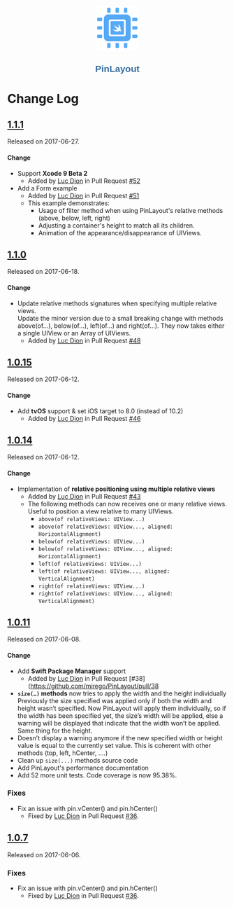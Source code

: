 <p align="center">
	<img src="docs/pinlayout-logo-small.png" alt="PinLayout Performance" width=100/>
</p>

<h1 align="center" style="color: #376C9D; font-family: Arial Black, Gadget, sans-serif; font-size: 1.5em">PinLayout</h1>


# Change Log

## [1.1.1](https://github.com/mirego/PinLayout/releases/tag/1.1.1)
Released on 2017-06-27. 

#### Change
* Support **Xcode 9 Beta 2**
  * Added by [Luc Dion](https://github.com/lucmirego) in Pull Request [#52](https://github.com/mirego/PinLayout/pull/52)
* Add a Form example
	* Added by [Luc Dion](https://github.com/lucmirego) in Pull Request [#51](https://github.com/mirego/PinLayout/pull/51)  
	* This example demonstrates:  
		* Usage of filter method when using PinLayout's relative methods (above, below, left, right)
		* Adjusting a container's height to match all its children.
		* Animation of the appearance/disappearance of UIViews.

	
  
## [1.1.0](https://github.com/mirego/PinLayout/releases/tag/1.1.0)
Released on 2017-06-18. 

#### Change
* Update relative methods signatures when specifying multiple relative views.  
Update the minor version due to a small breaking change with methods above(of…), below(of…), left(of…) and right(of…). They now takes either a single UIView or an Array of UIViews.
  * Added by [Luc Dion](https://github.com/lucmirego) in Pull Request [#48](https://github.com/mirego/PinLayout/pull/48)


## [1.0.15](https://github.com/mirego/PinLayout/releases/tag/1.0.15)
Released on 2017-06-12. 

#### Change
* Add **tvOS** support & set iOS target to 8.0 (instead of 10.2)
  * Added by [Luc Dion](https://github.com/lucmirego) in Pull Request [#46](https://github.com/mirego/PinLayout/pull/46)


## [1.0.14](https://github.com/mirego/PinLayout/releases/tag/1.0.14)
Released on 2017-06-12. 

#### Change

* Implementation of **relative positioning using multiple relative views**
  * Added by [Luc Dion](https://github.com/lucmirego) in Pull Request [#43](https://github.com/mirego/PinLayout/pull/43)
  * The following methods can now receives one or many relative views. Useful to position a view relative to many UIViews.  
	 * `above(of relativeViews: UIView...) `
	 * `above(of relativeViews: UIView..., aligned: HorizontalAlignment) `
	 * `below(of relativeViews: UIView...)`
	 * `below(of relativeViews: UIView..., aligned: HorizontalAlignment)`
	 * `left(of relativeViews: UIView...) `
	 * `left(of relativeViews: UIView..., aligned: VerticalAlignment)`
	 * `right(of relativeViews: UIView...) `
	 * `right(of relativeViews: UIView..., aligned: VerticalAlignment)`

## [1.0.11](https://github.com/mirego/PinLayout/releases/tag/1.0.11)
Released on 2017-06-08. 

#### Change

* Add **Swift Package Manager** support
  * Added by [Luc Dion](https://github.com/lucmirego) in Pull Request [#38](https://github.com/mirego/PinLayout/pull/38
* **`size(…)` methods** now tries to apply the width and the height individually  
Previously the size specified was applied only if both the width and height wasn’t specified. Now PinLayout will apply them individually, so if the width has been specified yet, the size’s width will be applied, else a warning will be displayed that indicate that the width won’t be applied. Same thing for the height.
* Doesn’t display a warning anymore if the new specified width or height value is equal to the currently set value. This is coherent with other methods (top, left, hCenter, ….)
* Clean up `size(...)` methods source code
* Add PinLayout's performance documentation
* Add 52 more unit tests. Code coverage is now 95.38%.

### Fixes
- Fix an issue with pin.vCenter() and pin.hCenter()
  - Fixed by [Luc Dion](https://github.com/lucmirego) in Pull Request
  [#36](https://github.com/mirego/PinLayout/pull/36).


## [1.0.7](https://github.com/mirego/PinLayout/releases/tag/1.0.7)
Released on 2017-06-06. 

### Fixes
- Fix an issue with pin.vCenter() and pin.hCenter()
  - Fixed by [Luc Dion](https://github.com/lucmirego) in Pull Request
  [#36](https://github.com/mirego/PinLayout/pull/36).
